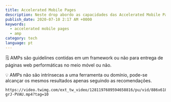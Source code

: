 ```yaml
---
title: Accelerated Mobile Pages
description: Neste drop abordo as capacidades das Accelerated Mobile Pages.
publish_date: 2020-07-10 2:17 AM +0000
keywords:
  - accelerated mobile pages
  - amp
category: tech
language: pt
---
```


🗒 AMPs são guidelines contidas em um framework ou não para entrega de páginas web performáticas no meio móvel ou não.

💡 AMPs não são intrínsecas a uma ferramenta ou domínio, pode-se alcançar os mesmos resultados apenas seguindo as recomendações.

```video
https://video.twimg.com/ext_tw_video/1281197689594658816/pu/vid/886x618/O8uVtNf-grJ-PVAU.mp4?tag=10
```
